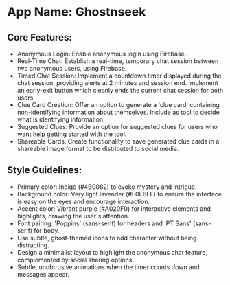 # **App Name**: Ghostnseek

## Core Features:

- Anonymous Login: Enable anonymous login using Firebase.
- Real-Time Chat: Establish a real-time, temporary chat session between two anonymous users, using Firebase.
- Timed Chat Session: Implement a countdown timer displayed during the chat session, providing alerts at 2 minutes and session end. Implement an early-exit button which cleanly ends the current chat session for both users.
- Clue Card Creation: Offer an option to generate a 'clue card' containing non-identifying information about themselves. Include as tool to decide what is identifying information.
- Suggested Clues: Provide an option for suggested clues for users who want help getting started with the tool.
- Shareable Cards: Create functionality to save generated clue cards in a shareable image format to be distributed to social media.

## Style Guidelines:

- Primary color: Indigo (#4B0082) to evoke mystery and intrigue.
- Background color: Very light lavender (#F0E6EF) to ensure the interface is easy on the eyes and encourage interaction.
- Accent color: Vibrant purple (#A020F0) for interactive elements and highlights, drawing the user's attention.
- Font pairing: 'Poppins' (sans-serif) for headers and 'PT Sans' (sans-serif) for body.
- Use subtle, ghost-themed icons to add character without being distracting.
- Design a minimalist layout to highlight the anonymous chat feature, complemented by social sharing options.
- Subtle, unobtrusive animations when the timer counts down and messages appear.